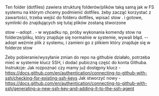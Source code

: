 Ten folder (dotfiles) zawiera strukturę folderów/plików taką samą jak w FS systemu na którym chcemy podmienić dotfiles.
żeby zacząć korzystać z zawartości, trzeba wejść do folderu dotfiles, wpisać stow . i gotowe, symlinki do znajdujących się tutaj
plików zostaną stworzone

stow --adopt . - w wypadku np, próby wykonania komendy stow na folderze/pliku, który znajduje się
normalnie w systemie, wywali błąd. --adopt weżmie plik z systemu, i zamieni go z plikiem który znajduje się w folderze stow

Żeby pobieranie/wysyłanie zmian do repo na githubie działało, potrzeba mieć w systemie klucz SSH, i dodać pubiczną część do konta Githuba.
Instrukcje:
Jak rozpoznać czy mamy już dostępny klucz - https://docs.github.com/en/authentication/connecting-to-github-with-ssh/checking-for-existing-ssh-keys
Jak stworzyć nowy - https://docs.github.com/en/authentication/connecting-to-github-with-ssh/generating-a-new-ssh-key-and-adding-it-to-the-ssh-agent

